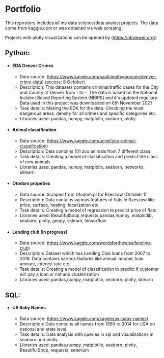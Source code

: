 # Portfolio 
This repository includes all my data science/data analyst projects. The data come from kaggle.com or was obtained via web scraping.

Projects with plotly visualizations can be opened by (https://nbviewer.org/)

## Python:
- #### EDA Denver Crimes
  - Data source: (https://www.kaggle.com/paultimothymooney/denver-crime-data) (access: 8 October)
  - Description: This datasets contains criminal/traffic cases for the City and County of Denver from - to -. The data is based on the National Incident Based Reporting System (NIBRS) and it's updated regullary. Data used in this project was downloaded on 6th November 2021
  - Task details: Making the EDA for the data. Checking the most dangerous areas, density for all crimes and specific categories etc.
  - Libraries used: pandas, numpy, matplolib, seaborn, plotly
- #### Animal classification
  - Data source: (https://www.kaggle.com/uciml/zoo-animal-classification)
  - Description: Data contains 101 zoo animals from 7 different class.
  - Task details: Creating a model of classification and predict the class of new animals
  - Libraries used: pandas, numpy, matplolib, seaborn, networkx, sklearn
- #### Otodom propeties
  - Data source: Scraped from Otodom.pl for Rzeszow (October 1)
  - Description: Data contains various features of flats in Rzeszow like price, surface, heating, localization etc.
  - Task details: Creating a model of regression to predict price of flats
  - Libraries used: BeautifulSoup,requests,pandas,numpy, matplotlib, seaborn, plotly, geopy, sklearn, tensorflow
- #### Lending club [in progress]
  - Data source: (https://www.kaggle.com/wordsforthewise/lending-club)
  - Description: Dataset which has Lending Club loans from 2007 to 2018. Data contains various features like annual income, loan amount, interest rate etc.
  - Task details: Creating a model of classification to predict if customer will pay a loan or not and clusterization
  - Libraries used: pandas,numpy, matplotlib, seaborn, plotly, sklearn
  
## SQL:
- #### US Baby Names
  - Data source: (https://www.kaggle.com/kaggle/us-baby-names)
  - Description: Data contains all names from 1880 to 2014 for USA on national and state level.
  - Task details: Data analysis with queries in sql and visualizations in seaborn and plotly
  - Libraries used: pandas,numpy, matplotlib, seaborn, plotly, BeautifulSoup, requests, selenium
